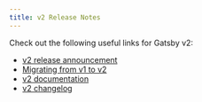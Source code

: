 ```yaml
---
title: v2 Release Notes
---
```


Check out the following useful links for Gatsby v2:

- [v2 release announcement](/blog/2018-09-17-gatsby-v2/)
- [Migrating from v1 to v2](/docs/reference/release-notes/migrating-from-v1-to-v2/)
- [v2 documentation](/docs/)
- [v2 changelog](https://github.com/gatsbyjs/gatsby/blob/master/packages/gatsby/CHANGELOG.md#200-2018-09-17)
